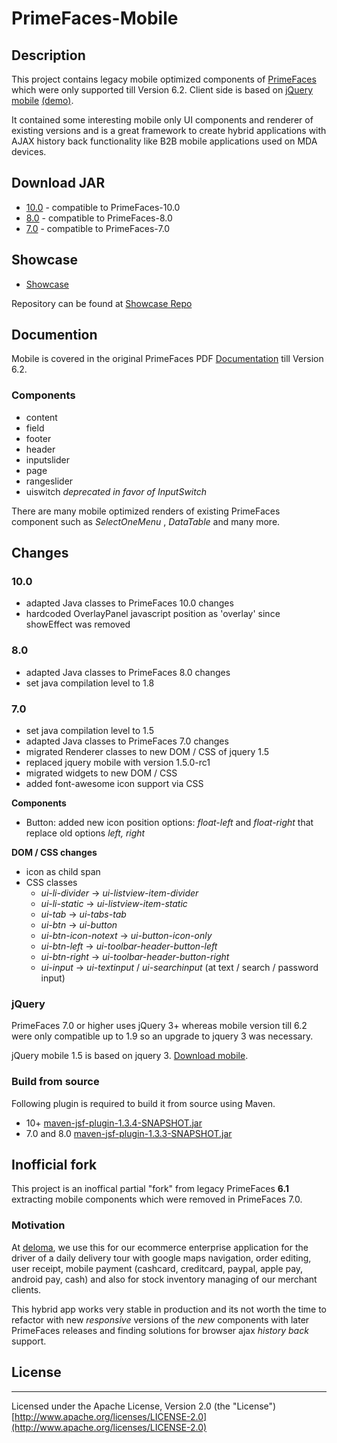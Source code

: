 # PrimeFaces-Mobile

## Description

This project contains legacy mobile optimized components of [PrimeFaces](https://www.primefaces.org/) which were only supported till Version 6.2. Client side is based on [jQuery mobile](https://jquerymobile.com/) [(demo)](https://demos.jquerymobile.com/1.5.0-rc1/).

It contained some interesting mobile only UI components and renderer of existing versions and is a great framework to create hybrid applications with AJAX history back functionality like B2B mobile applications used on MDA devices.

## Download JAR

* [10.0](https://cdn.deloma.de/others/libraries/primefaces/primefaces-mobile-10.0.jar) - compatible to PrimeFaces-10.0
* [8.0](https://cdn.deloma.de/others/libraries/primefaces/primefaces-mobile-8.0.jar) - compatible to PrimeFaces-8.0
* [7.0](https://cdn.deloma.de/others/libraries/primefaces/primefaces-mobile-7.0.jar) - compatible to PrimeFaces-7.0


## Showcase

* [Showcase](https://admin.deloma.de/primefaces-mobile-showcase/)

Repository can be found at [Showcase Repo](https://github.com/djmj/primefaces-mobile-showcase)

## Documention

Mobile is covered in the original PrimeFaces PDF [Documentation](https://www.primefaces.org/documentation/) till Version 6.2.

### Components

* content
* field
* footer
* header
* inputslider
* page
* rangeslider
* uiswitch _deprecated in favor of InputSwitch_

There are many mobile optimized renders of existing PrimeFaces component such as  _SelectOneMenu_ ,  _DataTable_  and many more.

## Changes

### 10.0    

- adapted Java classes to PrimeFaces 10.0 changes
- hardcoded OverlayPanel javascript position as 'overlay' since showEffect was removed

### 8.0    

- adapted Java classes to PrimeFaces 8.0 changes
- set java compilation level to 1.8

### 7.0

- set java compilation level to 1.5 
- adapted Java classes to PrimeFaces 7.0 changes
- migrated Renderer classes to new DOM / CSS of jquery 1.5
- replaced jquery mobile with version 1.5.0-rc1
- migrated widgets to new DOM / CSS
- added font-awesome icon support via CSS


**Components**

- Button: added new icon position options:  _float-left_  and  _float-right_  that replace old options  _left, right_  
    
**DOM / CSS changes**

- icon as child span
- CSS classes
    - _ui-li-divider_  →  _ui-listview-item-divider_
    - _ui-li-static_  →  _ui-listview-item-static_
    - _ui-tab_  →  _ui-tabs-tab_
    - _ui-btn_  →  _ui-button_
    - _ui-btn-icon-notext_  →  _ui-button-icon-only_
    - _ui-btn-left_  →  _ui-toolbar-header-button-left_  
    - _ui-btn-right_  →  _ui-toolbar-header-button-right_ 
    - _ui-input_ → _ui-textinput_  /  _ui-searchinput_  (at text / search / password input)

### jQuery

PrimeFaces 7.0 or higher uses jQuery 3+ whereas mobile version till 6.2 were only compatible up to 1.9 so an upgrade to jquery 3 was necessary.

jQuery mobile 1.5 is based on jquery 3. [Download mobile](https://releases.jquery.com/mobile/).

### Build from source

Following plugin is required to build it from source using Maven.

- 10+ [maven-jsf-plugin-1.3.4-SNAPSHOT.jar](https://cdn.deloma.de/others/libraries/primefaces/maven-jsf-plugin-1.3.3-SNAPSHOT.jar)
- 7.0 and 8.0 [maven-jsf-plugin-1.3.3-SNAPSHOT.jar](https://cdn.deloma.de/others/libraries/primefaces/maven-jsf-plugin-1.3.3-SNAPSHOT.jar)

## Inofficial fork

This project is an inoffical partial "fork" from legacy PrimeFaces **6.1** extracting mobile components which were removed in PrimeFaces 7.0. 

### Motivation

At [deloma](https://www.deloma.de/Agentur/wp/Logistik-Software), we use this for our ecommerce enterprise application for the driver of a daily delivery tour with google maps navigation, order editing, user receipt, mobile payment (cashcard, creditcard, paypal, apple pay, android pay, cash) and also for stock inventory managing of our merchant clients.

This hybrid app works very stable in production and its not worth the time to refactor with new _responsive_ versions of the _new_ components with later PrimeFaces releases and finding solutions for browser ajax _history back_ support.

## License

***
Licensed under the Apache License, Version 2.0 (the "License") [http://www.apache.org/licenses/LICENSE-2.0](http://www.apache.org/licenses/LICENSE-2.0)
